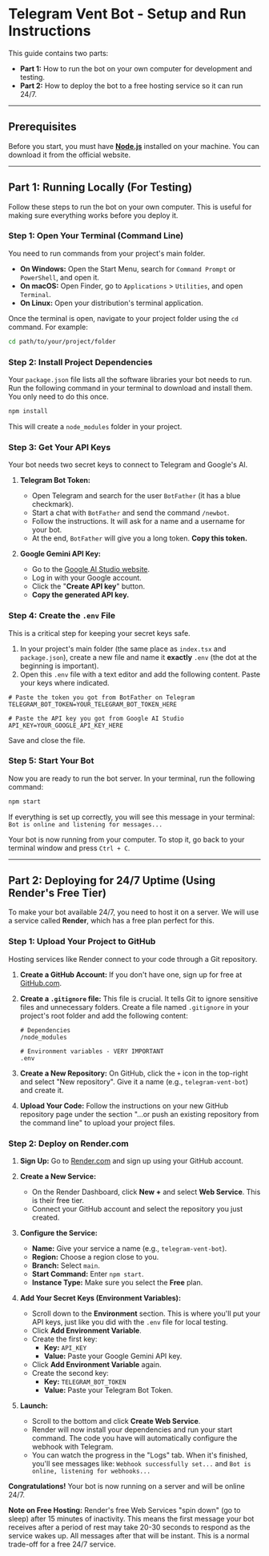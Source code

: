 # Telegram Vent Bot - Setup and Run Instructions

This guide contains two parts:
*   **Part 1:** How to run the bot on your own computer for development and testing.
*   **Part 2:** How to deploy the bot to a free hosting service so it can run 24/7.

---

## Prerequisites

Before you start, you must have **[Node.js](https://nodejs.org/en/download)** installed on your machine. You can download it from the official website.

---

## Part 1: Running Locally (For Testing)

Follow these steps to run the bot on your own computer. This is useful for making sure everything works before you deploy it.

### Step 1: Open Your Terminal (Command Line)

You need to run commands from your project's main folder.

*   **On Windows:** Open the Start Menu, search for `Command Prompt` or `PowerShell`, and open it.
*   **On macOS:** Open Finder, go to `Applications` > `Utilities`, and open `Terminal`.
*   **On Linux:** Open your distribution's terminal application.

Once the terminal is open, navigate to your project folder using the `cd` command. For example:
```bash
cd path/to/your/project/folder
```

### Step 2: Install Project Dependencies

Your `package.json` file lists all the software libraries your bot needs to run. Run the following command in your terminal to download and install them. You only need to do this once.

```bash
npm install
```

This will create a `node_modules` folder in your project.

### Step 3: Get Your API Keys

Your bot needs two secret keys to connect to Telegram and Google's AI.

1.  **Telegram Bot Token:**
    *   Open Telegram and search for the user `BotFather` (it has a blue checkmark).
    *   Start a chat with `BotFather` and send the command `/newbot`.
    *   Follow the instructions. It will ask for a name and a username for your bot.
    *   At the end, `BotFather` will give you a long token. **Copy this token.**

2.  **Google Gemini API Key:**
    *   Go to the [Google AI Studio website](https://aistudio.google.com/app/apikey).
    *   Log in with your Google account.
    *   Click the "**Create API key**" button.
    *   **Copy the generated API key.**

### Step 4: Create the `.env` File

This is a critical step for keeping your secret keys safe.

1.  In your project's main folder (the same place as `index.tsx` and `package.json`), create a new file and name it **exactly** `.env` (the dot at the beginning is important).
2.  Open this `.env` file with a text editor and add the following content. Paste your keys where indicated.

```env
# Paste the token you got from BotFather on Telegram
TELEGRAM_BOT_TOKEN=YOUR_TELEGRAM_BOT_TOKEN_HERE

# Paste the API key you got from Google AI Studio
API_KEY=YOUR_GOOGLE_API_KEY_HERE
```

Save and close the file.

### Step 5: Start Your Bot

Now you are ready to run the bot server. In your terminal, run the following command:

```bash
npm start
```

If everything is set up correctly, you will see this message in your terminal:
`Bot is online and listening for messages...`

Your bot is now running from your computer. To stop it, go back to your terminal window and press `Ctrl + C`.

---

## Part 2: Deploying for 24/7 Uptime (Using Render's Free Tier)

To make your bot available 24/7, you need to host it on a server. We will use a service called **Render**, which has a free plan perfect for this.

### Step 1: Upload Your Project to GitHub

Hosting services like Render connect to your code through a Git repository.

1.  **Create a GitHub Account:** If you don't have one, sign up for free at [GitHub.com](https://github.com).

2.  **Create a `.gitignore` file:** This file is crucial. It tells Git to ignore sensitive files and unnecessary folders. Create a file named `.gitignore` in your project's root folder and add the following content:
    ```
    # Dependencies
    /node_modules

    # Environment variables - VERY IMPORTANT
    .env
    ```

3.  **Create a New Repository:** On GitHub, click the `+` icon in the top-right and select "New repository". Give it a name (e.g., `telegram-vent-bot`) and create it.

4.  **Upload Your Code:** Follow the instructions on your new GitHub repository page under the section "...or push an existing repository from the command line" to upload your project files.

### Step 2: Deploy on Render.com

1.  **Sign Up:** Go to [Render.com](https://render.com) and sign up using your GitHub account.

2.  **Create a New Service:**
    *   On the Render Dashboard, click **New +** and select **Web Service**. This is their free tier.
    *   Connect your GitHub account and select the repository you just created.

3.  **Configure the Service:**
    *   **Name:** Give your service a name (e.g., `telegram-vent-bot`).
    *   **Region:** Choose a region close to you.
    *   **Branch:** Select `main`.
    *   **Start Command:** Enter `npm start`.
    *   **Instance Type:** Make sure you select the **Free** plan.

4.  **Add Your Secret Keys (Environment Variables):**
    *   Scroll down to the **Environment** section. This is where you'll put your API keys, just like you did with the `.env` file for local testing.
    *   Click **Add Environment Variable**.
    *   Create the first key:
        *   **Key:** `API_KEY`
        *   **Value:** Paste your Google Gemini API key.
    *   Click **Add Environment Variable** again.
    *   Create the second key:
        *   **Key:** `TELEGRAM_BOT_TOKEN`
        *   **Value:** Paste your Telegram Bot Token.

5.  **Launch:**
    *   Scroll to the bottom and click **Create Web Service**.
    *   Render will now install your dependencies and run your start command. The code you have will automatically configure the webhook with Telegram.
    *   You can watch the progress in the "Logs" tab. When it's finished, you'll see messages like: `Webhook successfully set...` and `Bot is online, listening for webhooks...`

**Congratulations!** Your bot is now running on a server and will be online 24/7.

**Note on Free Hosting:** Render's free Web Services "spin down" (go to sleep) after 15 minutes of inactivity. This means the first message your bot receives after a period of rest may take 20-30 seconds to respond as the service wakes up. All messages after that will be instant. This is a normal trade-off for a free 24/7 service.
